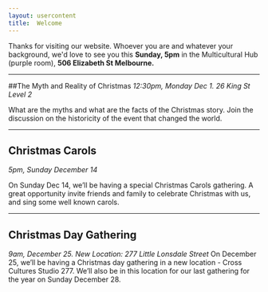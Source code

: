 ```yaml
---
layout: usercontent
title:  Welcome
---
```


Thanks for visiting our website. Whoever you are and whatever your background, we'd love to see you this __Sunday, 5pm__ in the Multicultural Hub (purple room), __506 Elizabeth St Melbourne.__


<div class="row2"></div>
<div class="row2"></div>


---

##The Myth and Reality of Christmas
_12:30pm, Monday Dec 1. 26 King St Level 2_

What are the myths and what are the facts of the Christmas story. Join the discussion on the historicity of the event that changed the world.

---

## Christmas Carols
_5pm, Sunday December 14_

On Sunday Dec 14, we’ll be having a special Christmas Carols gathering. A great opportunity invite friends and family to celebrate Christmas with us, and sing some well known carols.

---

## Christmas Day Gathering
_9am, December 25. New Location: 277 Little Lonsdale Street_
On December 25, we’ll be having a Christmas day gathering in a new location - Cross Cultures Studio 277. We’ll also be in this location for our last gathering for the year on Sunday December 28.




[John]: mailto:john.david.hudson@gmail.com



